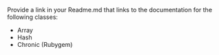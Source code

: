 Provide a link in your Readme.md that links to the documentation for the following classes:

*  Array
*  Hash
*  Chronic (Rubygem)
